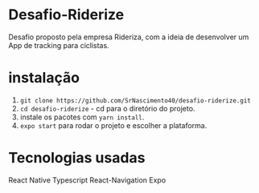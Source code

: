# Desafio-Riderize

Desafio proposto pela empresa Rideriza, com a ideia de desenvolver um App de tracking para ciclistas.

# instalação

1) `git clone https://github.com/SrNascimento40/desafio-riderize.git`
2) `cd desafio-riderize` - cd para o diretório do projeto.
3) instale os pacotes com `yarn install`.
4) `expo start` para rodar o projeto e escolher a plataforma.

# Tecnologias usadas

React Native
Typescript
React-Navigation
Expo
